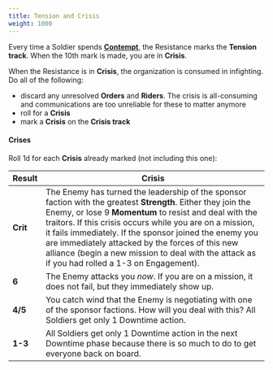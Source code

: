 ```yaml
---
title: Tension and Crisis
weight: 1000
---
```


Every time a Soldier spends [**Contempt**](/tactical/contempt/), the Resistance
marks the **Tension track**. When the 10th mark is made, you are in **Crisis**.

When the Resistance is in **Crisis**, the organization is consumed in
infighting. Do all of the following:

- discard any unresolved **Orders** and **Riders**. The crisis is all-consuming
    and communications are too unreliable for these to matter anymore
- roll for a **Crisis**
- mark a **Crisis** on the **Crisis track**

#### Crises

Roll 1d for each **Crisis** already marked (not including this one):

| Result | Crisis |
| --- | --- |
| **Crit** | The Enemy has turned the leadership of the sponsor faction with the greatest **Strength**. Either they join the Enemy, or lose 9 **Momentum** to resist and deal with the traitors. If this crisis occurs while you are on a mission, it fails immediately. If the sponsor joined the enemy you are immediately attacked by the forces of this new alliance (begin a new mission to deal with the attack as if you had rolled a 1-3 on Engagement). |
| **6** | The Enemy attacks you _now_. If you are on a mission, it does not fail, but they immediately show up. |
| **4/5** | You catch wind that the Enemy is negotiating with one of the sponsor factions. How will you deal with this? All Soldiers get only 1 Downtime action. |
| **1-3** | All Soldiers get only 1 Downtime action in the next Downtime phase because there is so much to do to get everyone back on board. |



